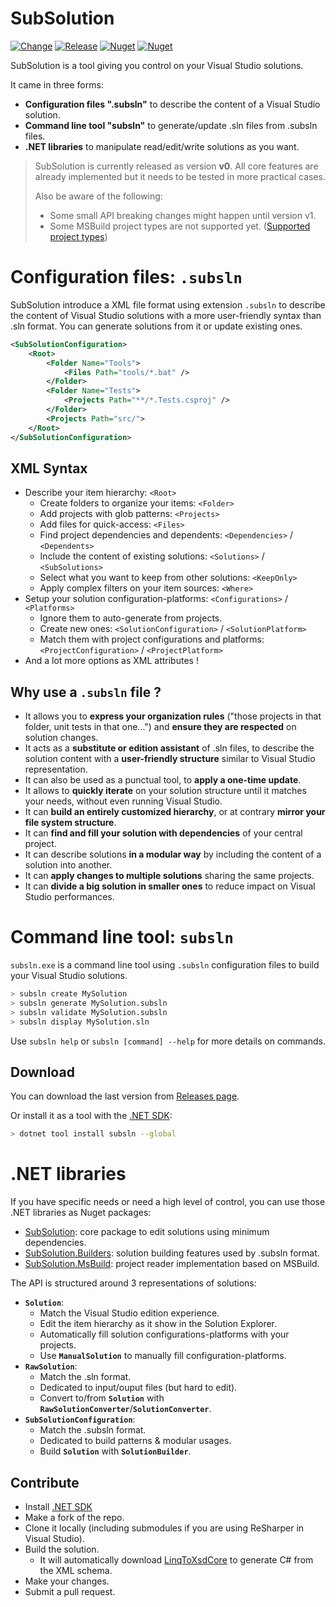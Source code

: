 # SubSolution

[![Change](https://github.com/ReMinoer/SubSolution/actions/workflows/change.yml/badge.svg)](https://github.com/ReMinoer/SubSolution/actions/workflows/change.yml)
[![Release](https://github.com/ReMinoer/SubSolution/actions/workflows/release.yml/badge.svg)](https://github.com/ReMinoer/SubSolution/actions/workflows/release.yml)
[![Nuget](https://img.shields.io/nuget/v/SubSolution?label=SubSolution&color=004880&logo=nuget)](https://www.nuget.org/packages/SubSolution)
[![Nuget](https://img.shields.io/nuget/v/subsln?label=subsln&color=004880&logo=windowsterminal)](https://www.nuget.org/packages/subsln)

SubSolution is a tool giving you control on your Visual Studio solutions.

It came in three forms:

- __Configuration files ".subsln"__ to describe the content of a Visual Studio solution.
- __Command line tool "subsln"__ to generate/update .sln files from .subsln files.
- __.NET libraries__ to manipulate read/edit/write solutions as you want.

> SubSolution is currently released as version __v0__. All core features are already implemented but it needs to be tested in more practical cases.
>
> Also be aware of the following:
>
> - Some small API breaking changes might happen until version v1.
> - Some MSBuild project types are not supported yet. ([Supported project types](https://github.com/ReMinoer/SubSolution/blob/master/Sources/SubSolution/ProjectType.cs))

# Configuration files: `.subsln`

SubSolution introduce a XML file format using extension `.subsln` to describe the content of Visual Studio solutions with a more user-friendly syntax than .sln format. You can generate solutions from it or update existing ones.

```xml
<SubSolutionConfiguration>
    <Root>
        <Folder Name="Tools">
            <Files Path="tools/*.bat" />
        </Folder>
        <Folder Name="Tests">
            <Projects Path="**/*.Tests.csproj" />
        </Folder>
        <Projects Path="src/">
    </Root>
</SubSolutionConfiguration>
```

## XML Syntax

- Describe your item hierarchy: `<Root>`
    - Create folders to organize your items: `<Folder>`
    - Add projects with glob patterns: `<Projects>`
    - Add files for quick-access: `<Files>`
    - Find project dependencies and dependents: `<Dependencies>` / `<Dependents>`
    - Include the content of existing solutions: `<Solutions>` / `<SubSolutions>`
    - Select what you want to keep from other solutions: `<KeepOnly>`
    - Apply complex filters on your item sources: `<Where>`
- Setup your solution configuration-platforms: `<Configurations>` / `<Platforms>`
    - Ignore them to auto-generate from projects.
    - Create new ones: `<SolutionConfiguration>` / `<SolutionPlatform>`
    - Match them with project configurations and platforms: `<ProjectConfiguration>` / `<ProjectPlatform>`
- And a lot more options as XML attributes !

## Why use a `.subsln` file ?

- It allows you to __express your organization rules__ ("those projects in that folder, unit tests in that one...") and __ensure they are respected__ on solution changes.
- It acts as a __substitute or edition assistant__ of .sln files, to describe the solution content with a __user-friendly structure__ similar to Visual Studio representation.
- It can also be used as a punctual tool, to __apply a one-time update__.
- It allows to __quickly iterate__ on your solution structure until it matches your needs, without even running Visual Studio.
- It can __build an entirely customized hierarchy__, or at contrary __mirror your file system structure__.
- It can __find and fill your solution with dependencies__ of your central project.
- It can describe solutions __in a modular way__ by including the content of a solution into another.
- It can __apply changes to multiple solutions__ sharing the same projects.
- It can __divide a big solution in smaller ones__ to reduce impact on Visual Studio performances.

# Command line tool: `subsln`

`subsln.exe` is a command line tool using `.subsln` configuration files to build your Visual Studio solutions.

```bash
> subsln create MySolution
> subsln generate MySolution.subsln
> subsln validate MySolution.subsln
> subsln display MySolution.sln
```

Use `subsln help` or `subsln [command] --help` for more details on commands.

## Download

You can download the last version from [Releases page](https://github.com/ReMinoer/SubSolution/releases).

Or install it as a tool with the [.NET SDK](https://dotnet.microsoft.com/download):

```bash
> dotnet tool install subsln --global 
```

# .NET libraries

If you have specific needs or need a high level of control, you can use those .NET libraries as Nuget packages:

- [SubSolution](https://www.nuget.org/packages/SubSolution): core package to edit solutions using minimum dependencies.
- [SubSolution.Builders](https://www.nuget.org/packages/SubSolution.Builders): solution building features used by .subsln format.
- [SubSolution.MsBuild](https://www.nuget.org/packages/SubSolution.MsBuild): project reader implementation based on MSBuild.

The API is structured around 3 representations of solutions:

- __`Solution`__:
    - Match the Visual Studio edition experience.
    - Edit the item hierarchy as it show in the Solution Explorer.
    - Automatically fill solution configurations-platforms with your projects.
    - Use __`ManualSolution`__ to manually fill configuration-platforms.
- __`RawSolution`__:
    - Match the .sln format.
    - Dedicated to input/ouput files (but hard to edit).
    - Convert to/from __`Solution`__ with __`RawSolutionConverter`__/__`SolutionConverter`__.
- __`SubSolutionConfiguration`__:
    - Match the .subsln format.
    - Dedicated to build patterns & modular usages.
    - Build __`Solution`__ with __`SolutionBuilder`__.

## Contribute

- Install [.NET SDK](https://dotnet.microsoft.com/download)
- Make a fork of the repo.
- Clone it locally (including submodules if you are using ReSharper in Visual Studio).
- Build the solution.
    - It will automatically download [LinqToXsdCore](https://github.com/mamift/LinqToXsdCore) to generate C# from the XML schema.
- Make your changes.
- Submit a pull request.